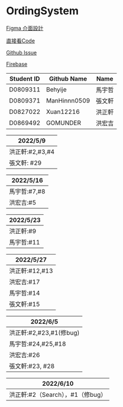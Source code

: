 # OrdingSystem

[Figma 介面設計](https://www.figma.com/file/B6aUOQlNMrVKb6mlKR5tki/Untitled?node-id=0%3A1)

[直接看Code](https://github.com/Xuan12216/OrdingSystem/tree/master/app/src/main/java/com/example/foodordering)

[Github Issue](https://github.com/Xuan12216/OrdingSystem/projects/1)

[Firebase](https://console.firebase.google.com/u/1/project/foodordersystem-9c1cd/authentication/users)

| Student ID | Github Name | Name |
| --- | --- | --- |
| D0809311 | Behyije | 馬宇哲 |
| D0809371 | ManHinnn0509 | 張文軒 |
| D0827022 | Xuan12216 | 洪正軒 |
| D0869492 | GOMUNDER | 洪宏吉 |

|2022/5/9|
| --- |
|洪正軒:#2,#3,#4|
|張文軒: #29|

|2022/5/16|
| --- |
|馬宇哲:#7,#8|
|洪宏吉:#5|

|2022/5/23|
| --- |
|洪正軒:#9|
|馬宇哲:#11|

|2022/5/27|
| --- |
|洪正軒:#12,#13|
|洪宏吉:#17|
|馬宇哲:#14|
|張文軒:#15|

|2022/6/5|
| --- |
|洪正軒:#2,#23,#1(修bug)|
|馬宇哲:#24,#25,#18|
|洪宏吉:#26|
|張文軒:#23, #28|

|2022/6/10|
| --- |
|洪正軒:#2（Search），#1（修bug）|
